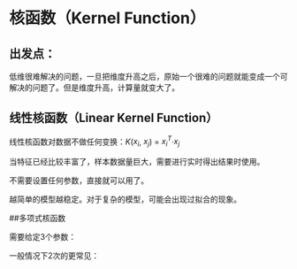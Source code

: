 # 核函数（Kernel Function）
## 出发点：
低维很难解决的问题，一旦把维度升高之后，原始一个很难的问题就能变成一个可解决的问题了。但是维度升高，计算量就变大了。
## 线性核函数（Linear Kernel Function）
线性核函数对数据不做任何变换：$K$($x_i$, $x_j$) = $x_i^T$·$x_j$

当特征已经比较丰富了，样本数据量巨大，需要进行实时得出结果时使用。

不需要设置任何参数，直接就可以用了。

越简单的模型越稳定。对于复杂的模型，可能会出现过拟合的现象。

##多项式核函数

需要给定3个参数：

一般情况下2次的更常见：
